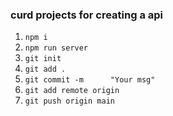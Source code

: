 ### curd projects for creating a api

1. `npm i`
2. `npm run server`
3. `git init`
4. `git add .`
5. `git commit -m      "Your msg"`
6. `git add remote origin`
7. `git push origin main`

<!-- ashokkumarmoff
Tcx9Tev5Ys1OZl5m

mongodb+srv://ashokkumarmoff:Tcx9Tev5Ys1OZl5m@cluster0.txsbg73.mongodb.net/?retryWrites=true&w=majority&appName=Cluster0 -->